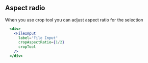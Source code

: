 ## Aspect radio
When you use crop tool you can adjust aspect ratio for the selection
```jsx render
  <div>
    <FileInput
      label="File Input"
      cropAspectRatio={1/2} 
      cropTool
    />
  </div>
```
